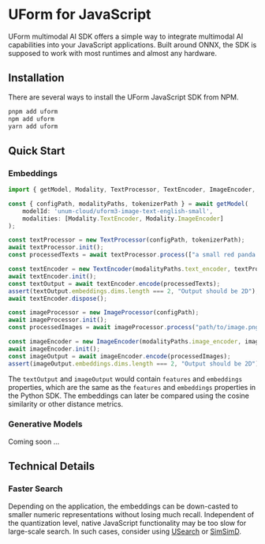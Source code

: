 # UForm for JavaScript

UForm multimodal AI SDK offers a simple way to integrate multimodal AI capabilities into your JavaScript applications.
Built around ONNX, the SDK is supposed to work with most runtimes and almost any hardware.

## Installation

There are several ways to install the UForm JavaScript SDK from NPM.

```bash
pnpm add uform 
npm add uform  
yarn add uform  
```

## Quick Start

### Embeddings

```js
import { getModel, Modality, TextProcessor, TextEncoder, ImageEncoder, ImageProcessor } from '@unum-cloud/uform';

const { configPath, modalityPaths, tokenizerPath } = await getModel(
    modelId: 'unum-cloud/uform3-image-text-english-small',
    modalities: [Modality.TextEncoder, Modality.ImageEncoder] 
);

const textProcessor = new TextProcessor(configPath, tokenizerPath);
await textProcessor.init();
const processedTexts = await textProcessor.process(["a small red panda in a zoo"]);

const textEncoder = new TextEncoder(modalityPaths.text_encoder, textProcessor);
await textEncoder.init();
const textOutput = await textEncoder.encode(processedTexts);
assert(textOutput.embeddings.dims.length === 2, "Output should be 2D");
await textEncoder.dispose();

const imageProcessor = new ImageProcessor(configPath);
await imageProcessor.init();
const processedImages = await imageProcessor.process("path/to/image.png");

const imageEncoder = new ImageEncoder(modalityPaths.image_encoder, imageProcessor);
await imageEncoder.init();
const imageOutput = await imageEncoder.encode(processedImages);
assert(imageOutput.embeddings.dims.length === 2, "Output should be 2D");
```

The `textOutput` and `imageOutput` would contain `features` and `embeddings` properties, which are the same as the `features` and `embeddings` properties in the Python SDK.
The embeddings can later be compared using the cosine similarity or other distance metrics.

### Generative Models

Coming soon ...

## Technical Details

### Faster Search

Depending on the application, the embeddings can be down-casted to smaller numeric representations without losing much recall.
Independent of the quantization level, native JavaScript functionality may be too slow for large-scale search.
In such cases, consider using [USearch][github-usearch] or [SimSimD][github-simsimd].

[github-usearch]: https://github.com/unum-cloud/usearch
[github-simsimd]: https://github.com/ashvardanian/simsimd
